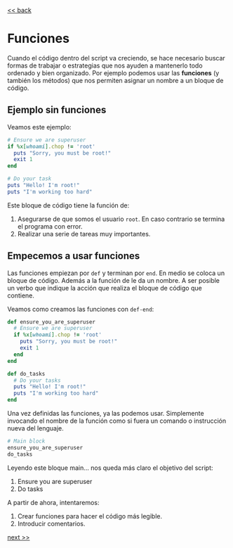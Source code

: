 [<< back](README.md)

# Funciones

Cuando el código dentro del script va creciendo, se hace necesario buscar formas de trabajar o estrategias que nos ayuden a mantenerlo todo ordenado y bien organizado. Por ejemplo podemos usar las **funciones** (y también los métodos) que nos permiten asignar un nombre a un bloque de código.

## Ejemplo sin funciones

Veamos este ejemplo:

```ruby
# Ensure we are superuser
if %x[whoami].chop != 'root'
  puts "Sorry, you must be root!"
  exit 1
end

# Do your task
puts "Hello! I'm root!"
puts "I'm working too hard"
```

Este bloque de código tiene la función de:
1. Asegurarse de que somos el usuario `root`. En caso contrario se termina el programa con error.
2. Realizar una serie de tareas muy importantes.

## Empecemos a usar funciones

Las funciones empiezan por `def` y terminan por `end`. En medio se coloca un bloque de código. Además a la función de le da un nombre. A ser posible un verbo que indique la acción que realiza el bloque de código que contiene.

Veamos como creamos las funciones con `def-end`:

```ruby
def ensure_you_are_superuser
  # Ensure we are superuser
  if %x[whoami].chop != 'root'
    puts "Sorry, you must be root!"
    exit 1
  end
end

def do_tasks
  # Do your tasks
  puts "Hello! I'm root!"
  puts "I'm working too hard"
end
```

Una vez definidas las funciones, ya las podemos usar. Simplemente invocando el nombre de la función como si fuera un comando o instrucción nueva del lenguaje.

```ruby
# Main block
ensure_you_are_superuser
do_tasks
```

Leyendo este bloque main... nos queda más claro el objetivo del script:
1. Ensure you are superuser
2. Do tasks

A partir de ahora, intentaremos:
1. Crear funciones para hacer el código más legible.
2. Introducir comentarios.

[next >>](instalar-software.md)
